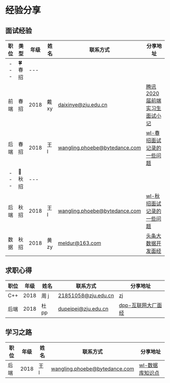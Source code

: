 # 经验分享

## 面试经验

| 职位 | 类型    | 年级 | 姓名  | 联系方式                      | 分享地址                                                                |
| :--: | ------- | ---- | ----- | ----------------------------- | ----------------------------------------------------------------------- |
| ---  | 🍀 春招 | ---  |
| 前端 | 春招    | 2018 | 戴 xy | daixinye@zju.edu.cn           | [腾讯 2020 届前端实习生面试小记](https://zhuanlan.zhihu.com/p/58867755) |
| 后端 | 春招    | 2018 | 王 l  | wangling.phoebe@bytedance.com | [wl-春招面试记录的一些问题](../share/wl-春招面试记录的一些问题.md)      |
| ---  | 🍁 秋招 | ---  |
| 后端 | 秋招    | 2018 | 王 l  | wangling.phoebe@bytedance.com | [wl-秋招面试记录的一些问题](../share/wl-秋招面试记录的一些问题.md)      |
| 数据 | 秋招    | 2018 | 黄 zy | meldur@163.com                | [头条大数据开发面经](https://www.nowcoder.com/discuss/284368)           |

## 求职心得

| 职位 | 年级 | 姓名 | 联系方式            | 分享地址             |
| ---- | ---- | ---- | ------------------- | -------------------- |
| C++  | 2018 | 周 j | 21851058@zju.edu.cn | [zj](../share/zj.md) |
| 后端  | 2018 | 杜 pp | dupeipei@zju.edu.cn | [dpp-互联网大厂面经](../share/dpp-互联网大厂面经.md) |

## 学习之路

| 职位 | 年级 | 姓名 | 联系方式                      | 分享地址                                       |
| ---- | ---- | ---- | ----------------------------- | ---------------------------------------------- |
| 后端 | 2018 | 王 l | wangling.phoebe@bytedance.com | [wl-数据库知识点](../share/wl-数据库知识点.md) |
